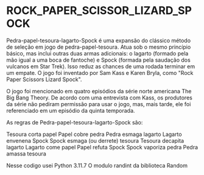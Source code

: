 # ROCK_PAPER_SCISSOR_LIZARD_SPOCK

Pedra-papel-tesoura-lagarto-Spock é uma expansão do clássico método de seleção em jogo de pedra-papel-tesoura. Atua sob o mesmo princípio básico, mas inclui outras duas armas adicionais: o lagarto (formado pela mão igual a uma boca de fantoche) e Spock (formada pela saudação dos vulcanos em Star Trek). Isso reduz as chances de uma rodada terminar em um empate. O jogo foi inventado por Sam Kass e Karen Bryla, como "Rock Paper Scissors Lizard Spock".

O jogo foi mencionado em quatro episódios da série norte americana The Big Bang Theory. De acordo com uma entrevista com Kass, os produtores da série não pediram permissão para usar o jogo, mas, mais tarde, ele foi referenciado em um episódio da quinta temporada.

As regras de Pedra-papel-tesoura-lagarto-Spock são:

Tesoura corta papel
Papel cobre pedra
Pedra esmaga lagarto
Lagarto envenena Spock
Spock esmaga (ou derrete) tesoura
Tesoura decapita lagarto
Lagarto come papel
Papel refuta Spock
Spock vaporiza pedra
Pedra amassa tesoura

Nesse codigo usei Python 3.11.7
O modulo randint da biblioteca Random
